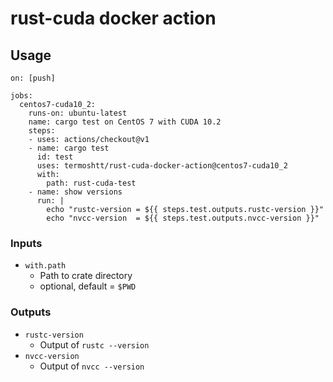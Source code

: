 # rust-cuda docker action

Usage
------

```
on: [push]

jobs:
  centos7-cuda10_2:
    runs-on: ubuntu-latest
    name: cargo test on CentOS 7 with CUDA 10.2
    steps:
    - uses: actions/checkout@v1
    - name: cargo test
      id: test
      uses: termoshtt/rust-cuda-docker-action@centos7-cuda10_2
      with:
        path: rust-cuda-test
    - name: show versions
      run: |
        echo "rustc-version = ${{ steps.test.outputs.rustc-version }}"
        echo "nvcc-version  = ${{ steps.test.outputs.nvcc-version }}"
```

### Inputs

- `with.path`
  - Path to crate directory
  - optional, default = `$PWD`

### Outputs
- `rustc-version`
  - Output of `rustc --version`
- `nvcc-version`
  - Output of `nvcc --version`
